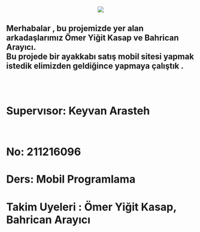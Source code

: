 <h1 align="center">
    <img src="https://readme-typing-svg.herokuapp.com/?font=Righteous&size=35&center=true&vCenter=true&width=500&height=70&duration=4000&lines=Hi+There!+👋;+I'm+Ömer+Kasap!;" />
</h1>

<h2>Merhabalar , bu projemizde yer alan arkadaşlarımız Ömer Yiğit Kasap ve Bahrican Arayıcı.<br>Bu projede bir ayakkabı satış mobil sitesi yapmak istedik elimizden 
geldiğince yapmaya çalıştık .</h2>
<br>
<br>
<h1>Supervısor: Keyvan Arasteh </h1>
<br>
<h1>No: 211216096</h1>
<h1>Ders: Mobil Programlama</h1>
<h1>Takim Uyeleri : Ömer Yiğit Kasap, Bahrican Arayıcı</h1>
